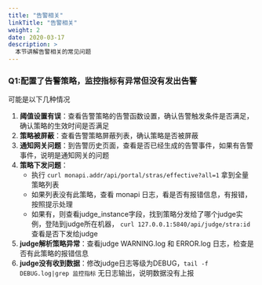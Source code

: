 ```yaml
---
title: "告警相关"
linkTitle: "告警相关"
weight: 2
date: 2020-03-17
description: >
  本节讲解告警相关的常见问题
---
```


### Q1:配置了告警策略，监控指标有异常但没有发出告警
可能是以下几种情况
1. **阈值设置有误**：查看告警策略的告警函数设置，确认告警触发条件是否满足，确认策略的生效时间是否满足
2. **策略被屏蔽**：查看告警策略屏蔽列表，确认策略是否被屏蔽
3. **通知网关问题**：到告警历史页面，查看是否已经生成的告警事件，如果有告警事件，说明是通知网关的问题
4. **策略下发问题**：
	- 执行 `curl monapi.addr/api/portal/stras/effective?all=1` 拿到全量策略列表
	- 如果列表没有此策略，查看 monapi 日志，看是否有报错信息，有报错，按照提示处理
	- 如果有，则查看judge_instance字段，找到策略分发给了哪个judge实例，登陆到judge所在机器，
	`curl 127.0.0.1:5840/api/judge/stra:id` 查看是否下发给judge
5. **judge解析策略异常**：查看judge WARNING.log 和 ERROR.log 日志，检查是否有此策略的报错信息
6. **judge没有收到数据**：修改judge日志等级为DEBUG，`tail -f DEBUG.log|grep 监控指标` 无日志输出，说明数据没有上报
